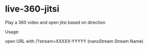 # live-360-jitsi

Play a 360 video and open jitsi based on direction

Usage:

open URL with /?stream=XXXXX-YYYYY  (nanoStream Stream Name)




